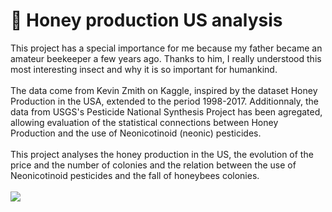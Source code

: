 # 🐝 Honey production US analysis 
This project has a special importance for me because my father became an amateur beekeeper a few years ago. Thanks to him, I really 
understood this most interesting insect and why it is so important for humankind.<br><br>
The data come from Kevin Zmith on Kaggle, inspired by the dataset Honey Production in the USA, extended to the period 1998-2017. Additionnaly, the data from 
USGS's Pesticide National Synthesis Project has been agregated, allowing evaluation of the statistical connections between Honey 
Production and the use of Neonicotinoid (neonic) pesticides. <br><br>
This project analyses the honey production in the US, the evolution of the price and the number of colonies and the relation between 
the use of Neonicotinoid pesticides and the fall of honeybees colonies.<br><br>
<img src='https://cdn.futura-sciences.com/buildsv6/images/wide1920/f/a/6/fa6a0925d9_99626_abeille-pique-mort.jpg'>
